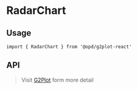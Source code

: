 # RadarChart

## Usage

```tsx | pure
import { RadarChart } from '@opd/g2plot-react'
```

## API

<API id="RadarChart"></API>

> Visit [G2Plot](https://g2plot.antv.antgroup.com/api/plot-api) form more detail
